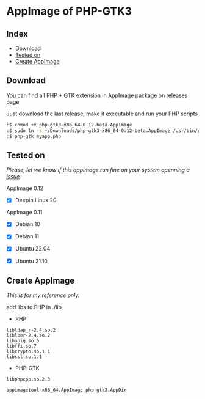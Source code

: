 # AppImage of PHP-GTK3

## Index

 - [Download](https://github.com/scorninpc/php-gtk3/blob/master/docs/appimage.md#download)
 - [Tested on](https://github.com/scorninpc/php-gtk3/blob/master/docs/appimage.md#tested-on)
 - [Create AppImage](https://github.com/scorninpc/php-gtk3/blob/master/docs/appimage.md#create-appimage)

## Download

You can find all PHP + GTK extension in AppImage package on [releases](https://github.com/scorninpc/php-gtk3/releases) page

Just download the last release, make it executable and run your PHP scripts

```sh
:$ chmod +x php-gtk3-x86_64-0.12-beta.AppImage
:$ sudo ln -s ~/Downloads/php-gtk3-x86_64-0.12-beta.AppImage /usr/bin/php-gtk
:$ php-gtk myapp.php
```

## Tested on

_Please, let we know if this appimage run fine on your system openning a [issue](https://github.com/scorninpc/php-gtk3/issues)._

AppImage 0.12

- [x] Deepin Linux 20

AppImage 0.11

- [x] Debian 10
- [x] Debian 11
- [x] Ubuntu 22.04
- [x] Ubuntu 21.10


## Create AppImage

_This is for my reference only._

add libs to PHP in ./lib

- PHP
```
libldap_r-2.4.so.2
liblber-2.4.so.2
libonig.so.5
libffi.so.7
libcrypto.so.1.1
libssl.so.1.1
```

- PHP-GTK
```
libphpcpp.so.2.3
```

`appimagetool-x86_64.AppImage php-gtk3.AppDir`